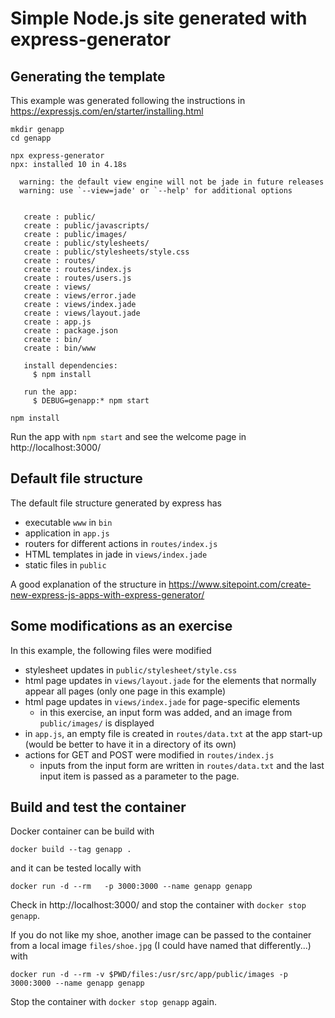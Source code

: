 # Simple Node.js site generated with express-generator

## Generating the template

This example was generated following the instructions in https://expressjs.com/en/starter/installing.html

```
mkdir genapp
cd genapp

npx express-generator
npx: installed 10 in 4.18s

  warning: the default view engine will not be jade in future releases
  warning: use `--view=jade' or `--help' for additional options


   create : public/
   create : public/javascripts/
   create : public/images/
   create : public/stylesheets/
   create : public/stylesheets/style.css
   create : routes/
   create : routes/index.js
   create : routes/users.js
   create : views/
   create : views/error.jade
   create : views/index.jade
   create : views/layout.jade
   create : app.js
   create : package.json
   create : bin/
   create : bin/www

   install dependencies:
     $ npm install

   run the app:
     $ DEBUG=genapp:* npm start

npm install
```

Run the app with `npm start` and see the welcome page in http://localhost:3000/

## Default file structure

The default file structure generated by express has
- executable `www` in `bin`
- application in `app.js`
- routers for different actions in `routes/index.js`
- HTML templates in jade in `views/index.jade`
- static files in `public`

A good explanation of the structure in https://www.sitepoint.com/create-new-express-js-apps-with-express-generator/

## Some modifications as an exercise

In this example, the following files were modified
- stylesheet updates in `public/stylesheet/style.css`
- html page updates in `views/layout.jade` for the elements that normally appear all pages (only one page in this example)
- html page updates in `views/index.jade` for page-specific elements
  - in this exercise, an input form was added, and an image from `public/images/` is displayed
- in `app.js`, an empty file is created in `routes/data.txt` at the app start-up (would be better to have it in a directory of its own)
- actions for GET and POST were modified in `routes/index.js`
  - inputs from the input form are written in `routes/data.txt` and the last input item is passed as a parameter to the page.

## Build and test the container

Docker container can be build with

```
docker build --tag genapp .
```

and it can be tested locally with

```
docker run -d --rm   -p 3000:3000 --name genapp genapp
```

Check in http://localhost:3000/ and stop the container with `docker stop genapp`.

If you do not like my shoe, another image can be passed to the container from a local image `files/shoe.jpg` (I could have named that differently...) with

```
docker run -d --rm -v $PWD/files:/usr/src/app/public/images -p 3000:3000 --name genapp genapp
```
Stop the container with `docker stop genapp` again.
